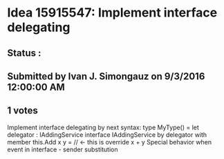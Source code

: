 # Idea 15915547: Implement interface delegating #

## Status : 

## Submitted by Ivan J. Simongauz on 9/3/2016 12:00:00 AM

## 1 votes

Implement interface delegating by next syntax:
type MyType() =
let delegator : IAddingService
interface IAddingService by delegator with
member this.Add x y = // <- this is override
x + y
Special behavior when event in interface - sender substitution





